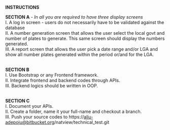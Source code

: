 **INSTRUCTIONS**

**SECTION A** - *In all you are required to have three display screens*<br/>
I. A log in screen - users do not necessarily have to be validated against the
database<br/>
II. A number generation screen that allows the user select the local govt and
number of plates to generate. This same screen should display the numbers
generated.<br/>
III. A report screen that allows the user pick a date range and/or LGA and
show all number plates generated within the period or/and for the LGA.<br/><br/>

**SECTION B**<br/>
I. Use  Bootstrap or any Frontend  framework.<br/>
II.  Integrate frontend and backend codes through APIs.<br/>
III. Backend logics should be written in OOP.<br/><br/>

**SECTION C**<br/>
I. Document your APIs.<br/>
II. Create a folder, name it your full-name and checkout a branch.  <br/>
III. Push your source codes to https://aliu-adepoju@bitbucket.org/natview/technical_test.git
